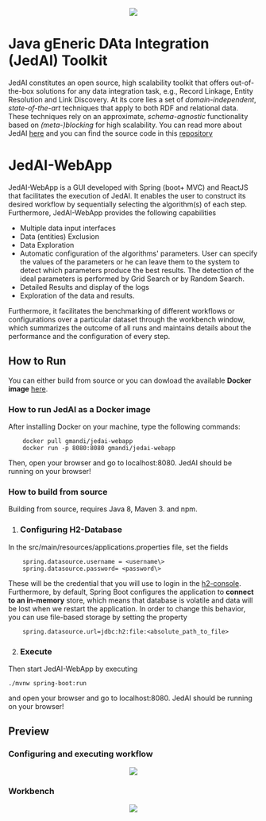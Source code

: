 
<p  align="center">
<img  src="https://github.com/GiorgosMandi/JedAI-WebApp/blob/master/images/JedAI_logo.png">
</p>


# Java gEneric DAta Integration (JedAI) Toolkit

JedAI constitutes an open source, high scalability toolkit that offers out-of-the-box solutions for any data integration task, e.g., Record Linkage, Entity Resolution and Link Discovery. At its core lies a set of *domain-independent*, *state-of-the-art* techniques that apply to both RDF and relational data. These techniques rely on an approximate, *schema-agnostic* functionality based on *(meta-)blocking* for high scalability.
You can read more about JedAI [here]([https://jedai.scify.org/](https://jedai.scify.org/)) and you can find the source code in this [repository]([https://github.com/scify/JedAIToolkit](https://github.com/scify/JedAIToolkit))
  

# JedAI-WebApp

JedAI-WebApp is a GUI developed with Spring (boot+ MVC) and ReactJS that facilitates the execution of JedAI. It enables the user to construct its desired workflow by sequentially selecting the algorithm(s) of each step. Furthermore, JedAI-WebApp provides the following capabilities
* Multiple data input interfaces
* Data (entities) Exclusion
* Data Exploration
* Automatic configuration of the algorithms' parameters. User can specify the values of the parameters or he can leave them to the system to detect which parameters produce the best results. The detection of the ideal parameters is performed by Grid Search or by Random Search.
* Detailed Results and display of the logs
* Exploration of the data and results.

 Furthermore, it facilitates the benchmarking of different workflows or configurations over a particular dataset through the workbench window, which summarizes the outcome of all runs and maintains details about the performance and the configuration of every step.
 
## How to Run
You can either build from source or you can dowload the available  **Docker image**  [here](https://hub.docker.com/repository/docker/gmandi/jedai-webapp).
### How to run JedAI as a Docker image
After installing Docker on your machine, type the following commands:
		
		docker pull gmandi/jedai-webapp
		docker run -p 8080:8080 gmandi/jedai-webapp

Then, open your browser and go to localhost:8080. JedAI should be running on your browser!

### How to build from source
Building from source, requires Java 8, Maven 3. and npm.

1. ### Configuring H2-Database
In the src/main/resources/applications.properties file, set the fields
  
		spring.datasource.username = <username\>
		spring.datasource.password= <password\>
		
These will be the credential that you will use to login in  the [h2-console](http://localhost:8080/h2-console). Furthermore, by default, Spring Boot configures the application to **connect to an in-memory** store, which means  that database is volatile and data will be lost when we restart the application. In order to change this behavior, you can  use file-based storage by setting the property

		spring.datasource.url=jdbc:h2:file:<absolute_path_to_file>
2. ### Execute
Then start JedAI-WebApp by executing  

	./mvnw spring-boot:run 
and open your browser and go to localhost:8080. JedAI should be running on your browser!

## Preview
### Configuring and executing workflow

<p  align="center">
<img  src="https://github.com/GiorgosMandi/JedAI-WebApp/blob/master/images/jedai.gif">
</p>

### Workbench

<p  align="center">
<img  src="https://github.com/GiorgosMandi/JedAI-WebApp/blob/master/images/workbench.gif">
</p>